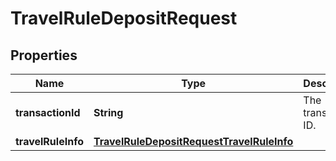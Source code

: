 

# TravelRuleDepositRequest


## Properties

| Name | Type | Description | Notes |
|------------ | ------------- | ------------- | -------------|
|**transactionId** | **String** | The transaction ID. |  |
|**travelRuleInfo** | [**TravelRuleDepositRequestTravelRuleInfo**](TravelRuleDepositRequestTravelRuleInfo.md) |  |  |



